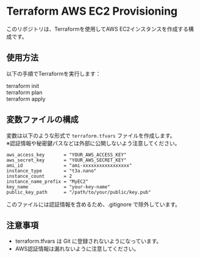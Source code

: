 # Terraform AWS EC2 Provisioning

このリポジトリは、Terraformを使用してAWS EC2インスタンスを作成する構成です。

## 使用方法

以下の手順でTerraformを実行します：

terraform init  
terraform plan  
terraform apply

## 変数ファイルの構成

変数は以下のような形式で `terraform.tfvars` ファイルを作成します。  
※認証情報や秘密鍵パスなどは外部に公開しないよう注意してください。

```hcl
aws_access_key       = "YOUR_AWS_ACCESS_KEY"
aws_secret_key       = "YOUR_AWS_SECRET_KEY"
ami_id               = "ami-xxxxxxxxxxxxxxxxx"
instance_type        = "t3a.nano"
instance_count       = 2
instance_name_prefix = "MyEC2"
key_name             = "your-key-name"
public_key_path      = "/path/to/your/public/key.pub"
```

このファイルには認証情報を含めるため、.gitignore で除外しています。

## 注意事項

- terraform.tfvars は Git に登録されないようになっています。
- AWS認証情報は漏れないように注意してください。
